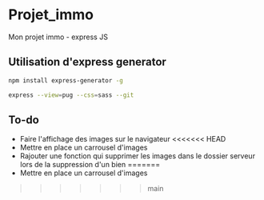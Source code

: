 # Projet_immo
Mon projet immo - express JS 
 
 ## Utilisation d'express generator 

 ```Bash
npm install express-generator -g
 ```

 ```Bash
 express --view=pug --css=sass --git
 ```
 ## To-do 

 - Faire l'affichage des images sur le navigateur
<<<<<<< HEAD
 - Mettre en place un carrousel d'images
 - Rajouter une fonction qui supprimer les images dans le dossier serveur lors de la suppression d'un bien
=======
 - Mettre en place un carrousel d'images
>>>>>>> main
